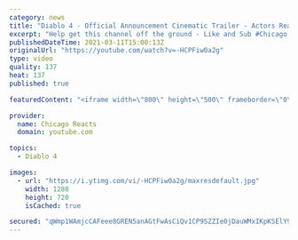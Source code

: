 ```yaml
---
category: news
title: "Diablo 4 - Official Announcement Cinematic Trailer - Actors React"
excerpt: "Help get this channel off the ground - Like and Sub #Chicago #Blind #React."
publishedDateTime: 2021-03-11T15:00:13Z
originalUrl: "https://youtube.com/watch?v=-HCPFiw0a2g"
type: video
quality: 137
heat: 137
published: true

featuredContent: "<iframe width=\"800\" height=\"500\" frameborder=\"0\" src=\"https://www.youtube.com/embed/-HCPFiw0a2g\" allow=\"accelerometer; autoplay; encrypted-media; gyroscope; picture-in-picture\" allowfullscreen></iframe>"

provider:
  name: Chicago Reacts
  domain: youtube.com

topics:
  - Diablo 4

images:
  - url: "https://i.ytimg.com/vi/-HCPFiw0a2g/maxresdefault.jpg"
    width: 1280
    height: 720
    isCached: true

secured: "qWmp1WAmjcCAFeee8GREN5anAGtFwAsCiQv1CP9SZZIe0jDauWMxIKpKSElY9rxdi96uLF3i3J5SgQqayzHk2Qs+qL3tQvp7omhH6bpr+qvwLsnUxwC8Ba1RB5MPBgRbBtKlLCm3jk3aNqn9qB3cQfHShYYl6w8LuEG8JgFkyqH6bNBFoCO0oGGTkRysHN4sI/u2GDiEl5W1wVg4UUEECUjueiOxaa5S1wy8TbZhWHZKPOQ3/AV6NAre7adfrW8njjsr1G0qwZMSnVULBM3Op4033UMnXYok22S+FS2o2gK2KneUTzcTm1Z0Hpwd/rb4ggz6XfGP93DgkQmudoGF+6dQ2wTgze+qrmA0shNLZYoop3bSBWJihA59eQecrBFeWNlagVn/p7l6UzIJzJBx+dL0GIl0hGQCkYRTHObbbGwMLQ96rUmZMO1bwk0F8qyn;nYfo8Am3dc/aosf6Ugdd1Q=="
---
```


